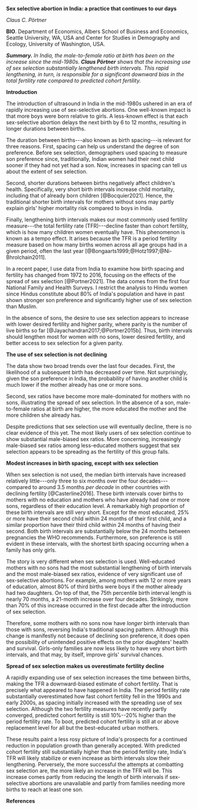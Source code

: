 **Sex selective abortion in India: a practice that continues to our
days**

*Claus C. Pörtner*

**BIO**. Department of Economics, Albers School of Business and
Economics, Seattle University, WA, USA and Center for Studies in
Demography and Ecology, University of Washington, USA.

***Summary.** In India, the male-to-female ratio at birth has been on
the increase since the mid-1980s. **Claus Pörtner** shows that the
increasing use of sex selection substantially lengthened birth
intervals. This rapid lengthening, in turn, is responsible for a
significant downward bias in the total fertility rate compared to
predicted cohort fertility.*

**Introduction**

The introduction of ultrasound in India in the mid-1980s ushered in an
era of rapidly increasing use of sex-selective abortions. One well-known
impact is that more boys were born relative to girls. A less-known
effect is that each sex-selective abortion delays the next birth by 6 to
12 months, resulting in longer durations between births.

The duration between births---also known as birth spacing---is relevant
for three reasons. First, spacing can help us understand the degree of
son preference. Before sex selection, demographers used spacing to
measure son preference since, traditionally, Indian women had their next
child sooner if they had not yet had a son. Now, increases in spacing
can tell us about the extent of sex selection.

Second, shorter durations between births negatively affect children's
health. Specifically, very short birth intervals increase child
mortality, including that of already born children [@Bocquier2021].
Hence, the traditional shorter birth intervals for mothers without sons
may partly explain girls' higher mortality risk compared to boys in
India.

Finally, lengthening birth intervals makes our most commonly used
fertility measure---the total fertility rate (TFR)---decline faster than
cohort fertility, which is how many children women eventually have. This
phenomenon is known as a tempo effect. It arises because the TFR is a
period fertility measure based on how many births women across all age
groups had in a given period, often the last year 
[@Bongaarts1999;@Hotz1997;@Ni-Bhrolchain2011].

In a recent paper, I use data from India to examine how birth spacing 
and fertility has changed from 1972 to 2016, focusing on the 
effects of the spread of sex selection [@Portner2021].
The data comes from the first four National Family and Health Surveys.
I restrict the analysis to Hindu women since Hindus constitute about 80% 
of India's population and have in past shown stronger son preference
and significantly higher use of sex selection than Muslim.

In the absence of sons, the desire to use sex selection appears to 
increase with lower desired
fertility and higher parity, where parity is the number of live births
so far [@Jayachandran2017;@Portner2015b]. 
Thus, birth intervals should lengthen most for women with no sons, 
lower desired fertility, and better access to sex selection for a given 
parity.

**The use of sex selection is not declining**

The data show two broad trends over the last four decades. First, the
likelihood of a subsequent birth has decreased over time. Not
surprisingly, given the son preference in India, the probability of
having another child is much lower if the mother already has one or more
sons.

Second, sex ratios have become more male-dominated for mothers with no
sons, illustrating the spread of sex selection. In the absence of a son,
male-to-female ratios at birth are higher, the more educated the mother
and the more children she already has.

Despite predictions that sex selection use will eventually decline,
there is no clear evidence of this yet. The most likely users of sex
selection continue to show substantial male-biased sex ratios. More
concerning, increasingly male-biased sex ratios among less-educated
mothers suggest that sex selection appears to be spreading as the
fertility of this group falls.

**Modest increases in birth spacing, except with sex selection**

When sex selection is not used, the median birth intervals have
increased relatively little---only three to six months over the four
decades---compared to around 3.5 months *per decade* in other countries
with declining fertility [@Casterline2016]. 
These birth intervals cover births to mothers with no education and mothers 
who have already had one or more sons, regardless of their education level. 
A remarkably high proportion of these birth intervals are still very short. 
Except for the most educated, 25% or more have their second child within
24 months of their first child, and a similar proportion have their third 
child within 24 months of having their second.
Both birth intervals are substantially below the 24 months between 
pregnancies the WHO recommends. 
Furthermore, son preference is still evident in these intervals, with 
the shortest birth spacing occurring when a family has only girls.

The story is very different when sex selection is used. 
Well-educated mothers with no sons had the most substantial lengthening 
of birth intervals and the most male-biased sex ratios, evidence of very
significant use of sex-selective abortions. For example, among mothers
with 12 or more years of education, almost 80% of third births were boys
if the mother already had two daughters. On top of that, the 75th
percentile birth interval length is nearly 70 months, a 21-month
increase over four decades. Strikingly, more than 70% of this increase
occurred in the first decade after the introduction of sex selection.

Therefore, some mothers with no sons now have *longer* birth intervals
than those with sons, reversing India's traditional spacing pattern.
Although this change is manifestly not because of declining son
preference, it does open the possibility of unintended positive effects
on the prior daughters' health and survival. Girls-only families are now
less likely to have very short birth intervals, and that may, by itself,
improve girls' survival chances.

**Spread of sex selection makes us overestimate fertility decline**

A rapidly expanding use of sex selection increases the time between
births, making the TFR a downward-biased estimate of cohort fertility.
That is precisely what appeared to have happened in India. The period
fertility rate substantially overestimated how fast cohort fertility
fell in the 1990s and early 2000s, as spacing initially increased with
the spreading use of sex selection. Although the two fertility measures
have recently partly converged, predicted cohort fertility is still
10%--20% higher than the period fertility rate. To boot, predicted
cohort fertility is still at or above replacement level for all but the
best-educated urban mothers.

These results paint a less rosy picture of India's prospects for a
continued reduction in population growth than generally accepted. With
predicted cohort fertility still substantially higher than the period
fertility rate, India's TFR will likely stabilize or even increase as
birth intervals slow their lengthening. Perversely, the more successful
the attempts at combatting sex selection are, the more likely an
increase in the TFR will be. This increase comes partly from reducing
the length of birth intervals if sex-selective abortions are unavailable
and partly from families needing more births to reach at least one son.

**References**

